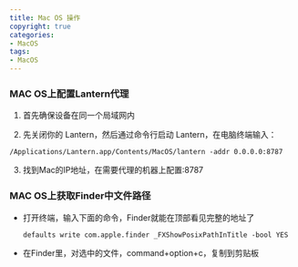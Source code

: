 ```yaml
---
title: Mac OS 操作 
copyright: true
categories:
- MacOS
tags:
- MacOS
---
```


### MAC OS上配置Lantern代理

1. 首先确保设备在同一个局域网内

2. 先关闭你的 Lantern，然后通过命令行启动 Lantern，在电脑终端输入：
<!--more-->
   ```
   /Applications/Lantern.app/Contents/MacOS/lantern -addr 0.0.0.0:8787 
   ```

3. 找到Mac的IP地址，在需要代理的机器上配置<mac-ip>:8787

### MAC OS上获取Finder中文件路径

- 打开终端，输入下面的命令，Finder就能在顶部看见完整的地址了

  ```
  defaults write com.apple.finder _FXShowPosixPathInTitle -bool YES
  ```


- 在Finder里，对选中的文件，command+option+c，复制到剪贴板

